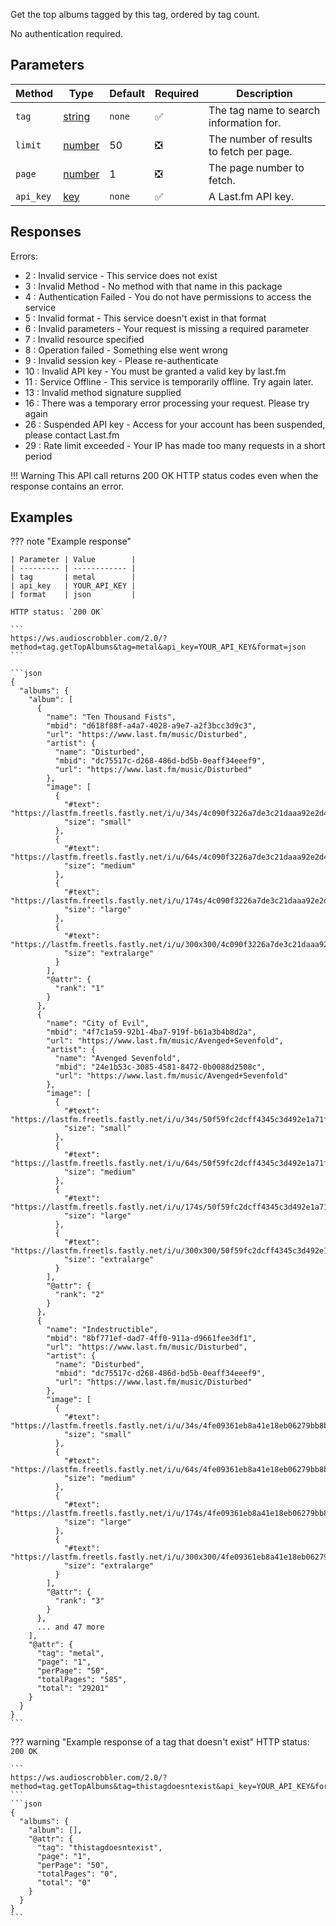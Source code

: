 Get the top albums tagged by this tag, ordered by tag count.

No authentication required.

## Parameters
| Method | Type | Default | Required | Description 
| ------ | ---- | ------- | -------- | -----------
| `tag` | [string][string] | `none` | :white_check_mark: | The tag name to search information for.
| `limit` | [number][number] | 50 | :negative_squared_cross_mark: | The number of results to fetch per page.
| `page` | [number][number] | 1 | :negative_squared_cross_mark: | The page number to fetch.
| `api_key` | [key][key] | `none` | :white_check_mark: | A Last.fm API key.

## Responses
Errors:

- 2 : Invalid service - This service does not exist
- 3 : Invalid Method - No method with that name in this package
- 4 : Authentication Failed - You do not have permissions to access the service
- 5 : Invalid format - This service doesn't exist in that format
- 6 : Invalid parameters - Your request is missing a required parameter
- 7 : Invalid resource specified
- 8 : Operation failed - Something else went wrong
- 9 : Invalid session key - Please re-authenticate
- 10 : Invalid API key - You must be granted a valid key by last.fm
- 11 : Service Offline - This service is temporarily offline. Try again later.
- 13 : Invalid method signature supplied
- 16 : There was a temporary error processing your request. Please try again
- 26 : Suspended API key - Access for your account has been suspended, please contact Last.fm
- 29 : Rate limit exceeded - Your IP has made too many requests in a short period

!!! Warning
    This API call returns 200 OK HTTP status codes even when the response contains an error.

## Examples
??? note "Example response"

    | Parameter | Value        |
    | --------- | ------------ |
    | tag       | metal        |
    | api_key   | YOUR_API_KEY |
    | format    | json         |

    HTTP status: `200 OK`

    ```
    https://ws.audioscrobbler.com/2.0/?method=tag.getTopAlbums&tag=metal&api_key=YOUR_API_KEY&format=json
    ```

    ```json
    {
      "albums": {
        "album": [
          {
            "name": "Ten Thousand Fists",
            "mbid": "d618f88f-a4a7-4028-a9e7-a2f3bcc3d9c3",
            "url": "https://www.last.fm/music/Disturbed",
            "artist": {
              "name": "Disturbed",
              "mbid": "dc75517c-d268-486d-bd5b-0eaff34eeef9",
              "url": "https://www.last.fm/music/Disturbed"
            },
            "image": [
              {
                "#text": "https://lastfm.freetls.fastly.net/i/u/34s/4c090f3226a7de3c21daaa92e2d4a416.png",
                "size": "small"
              },
              {
                "#text": "https://lastfm.freetls.fastly.net/i/u/64s/4c090f3226a7de3c21daaa92e2d4a416.png",
                "size": "medium"
              },
              {
                "#text": "https://lastfm.freetls.fastly.net/i/u/174s/4c090f3226a7de3c21daaa92e2d4a416.png",
                "size": "large"
              },
              {
                "#text": "https://lastfm.freetls.fastly.net/i/u/300x300/4c090f3226a7de3c21daaa92e2d4a416.png",
                "size": "extralarge"
              }
            ],
            "@attr": {
              "rank": "1"
            }
          },
          {
            "name": "City of Evil",
            "mbid": "4f7c1a59-92b1-4ba7-919f-b61a3b4b8d2a",
            "url": "https://www.last.fm/music/Avenged+Sevenfold",
            "artist": {
              "name": "Avenged Sevenfold",
              "mbid": "24e1b53c-3085-4581-8472-0b0088d2508c",
              "url": "https://www.last.fm/music/Avenged+Sevenfold"
            },
            "image": [
              {
                "#text": "https://lastfm.freetls.fastly.net/i/u/34s/50f59fc2dcff4345c3d492e1a71f634f.png",
                "size": "small"
              },
              {
                "#text": "https://lastfm.freetls.fastly.net/i/u/64s/50f59fc2dcff4345c3d492e1a71f634f.png",
                "size": "medium"
              },
              {
                "#text": "https://lastfm.freetls.fastly.net/i/u/174s/50f59fc2dcff4345c3d492e1a71f634f.png",
                "size": "large"
              },
              {
                "#text": "https://lastfm.freetls.fastly.net/i/u/300x300/50f59fc2dcff4345c3d492e1a71f634f.png",
                "size": "extralarge"
              }
            ],
            "@attr": {
              "rank": "2"
            }
          },
          {
            "name": "Indestructible",
            "mbid": "8bf771ef-dad7-4ff0-911a-d9661fee3df1",
            "url": "https://www.last.fm/music/Disturbed",
            "artist": {
              "name": "Disturbed",
              "mbid": "dc75517c-d268-486d-bd5b-0eaff34eeef9",
              "url": "https://www.last.fm/music/Disturbed"
            },
            "image": [
              {
                "#text": "https://lastfm.freetls.fastly.net/i/u/34s/4fe09361eb8a41e18eb06279bb8bceb6.png",
                "size": "small"
              },
              {
                "#text": "https://lastfm.freetls.fastly.net/i/u/64s/4fe09361eb8a41e18eb06279bb8bceb6.png",
                "size": "medium"
              },
              {
                "#text": "https://lastfm.freetls.fastly.net/i/u/174s/4fe09361eb8a41e18eb06279bb8bceb6.png",
                "size": "large"
              },
              {
                "#text": "https://lastfm.freetls.fastly.net/i/u/300x300/4fe09361eb8a41e18eb06279bb8bceb6.png",
                "size": "extralarge"
              }
            ],
            "@attr": {
              "rank": "3"
            }
          },
          ... and 47 more
        ],
        "@attr": {
          "tag": "metal",
          "page": "1",
          "perPage": "50",
          "totalPages": "585",
          "total": "29201"
        }
      }
    }
    ```

??? warning "Example response of a tag that doesn't exist"
    HTTP status: `200 OK`

    ```
    https://ws.audioscrobbler.com/2.0/?method=tag.getTopAlbums&tag=thistagdoesntexist&api_key=YOUR_API_KEY&format=json
    ```
    ```json
    {
      "albums": {
        "album": [],
        "@attr": {
          "tag": "thistagdoesntexist",
          "page": "1",
          "perPage": "50",
          "totalPages": "0",
          "total": "0"
        }
      }
    }
    ```

[string]: https://developer.mozilla.org/en-US/docs/Web/JavaScript/Reference/Global_Objects/String
[number]: https://developer.mozilla.org/en-US/docs/Web/JavaScript/Reference/Global_Objects/Number
[key]: https://www.last.fm/api/account/create